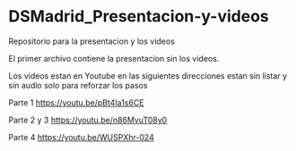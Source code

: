 # DSMadrid_Presentacion-y-videos
Repositorio para la presentacion y los videos

El primer archivo contiene la presentacion sin los videos.

Los videos estan en Youtube en las siguientes direcciones
estan sin listar y sin audio solo para reforzar los pasos

Parte 1 https://youtu.be/pBt4Ia1s6CE

Parte 2 y 3 https://youtu.be/n86MvuT08y0

Parte 4   https://youtu.be/WUSPXhr-024
